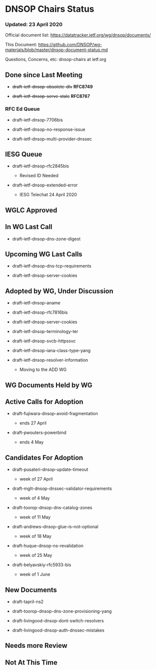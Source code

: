 # DNSOP Chairs Status
### Updated: 23 April 2020

Official document list: https://datatracker.ietf.org/wg/dnsop/documents/

This Document: https://github.com/DNSOP/wg-materials/blob/master/dnsop-document-status.md

Questions, Concerns, etc:  dnsop-chairs at ietf.org

## Done since Last Meeting

* ~~draft-ietf-dnsop-obsolete-dlv~~ **RFC8749**

* ~~draft-ietf-dnsop-serve-stale~~ **RFC8767**

###  RFC Ed Queue

* draft-ietf-dnsop-7706bis

* draft-ietf-dnsop-no-response-issue

* draft-ietf-dnsop-multi-provider-dnssec

## IESG Queue

* draft-ietf-dnsop-rfc2845bis
    - Revised ID Needed

* draft-ietf-dnsop-extended-error
    - IESG Telechat 24 April 2020

## WGLC Approved

## In WG Last Call

* draft-ietf-dnsop-dns-zone-digest

## Upcoming WG Last Calls

* draft-ietf-dnsop-dns-tcp-requirements

* draft-ietf-dnsop-server-cookies

## Adopted by WG, Under Discussion

* draft-ietf-dnsop-aname

* draft-ietf-dnsop-rfc7816bis

* draft-ietf-dnsop-server-cookies

* draft-ietf-dnsop-terminology-ter

* draft-ietf-dnsop-svcb-httpssvc

* draft-ietf-dnsop-iana-class-type-yang

* draft-ietf-dnsop-resolver-information
    - Moving to the ADD WG

## WG Documents Held by WG

## Active Calls for Adoption

* draft-fujiwara-dnsop-avoid-fragmentation
    - ends 27 April

* draft-pwouters-powerbind
    - ends 4 May  

## Candidates For Adoption

* draft-pusateri-dnsop-update-timeout
    - week of 27 April

* draft-mglt-dnsop-dnssec-validator-requirements
    - week of 4 May

* draft-toorop-dnsop-dns-catalog-zones
    - week of 11 May

* draft-andrews-dnsop-glue-is-not-optional
    - week of 18 May

* draft-huque-dnsop-ns-revalidation
    - week of 25 May

* draft-belyavskiy-rfc5933-bis
    - week of 1 June

## New Documents

* draft-tapril-ns2

* draft-toorop-dnsop-dns-zone-provisioning-yang

* draft-livingood-dnsop-dont-switch-resolvers

* draft-livingood-dnsop-auth-dnssec-mistakes

## Needs more Review

## Not At This Time


